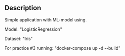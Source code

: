 ## Description

Simple application with ML-model using. 

Model: "LogisticRegression"

Dataset: "Iris"

For practice #3 running: "docker-compose up -d --build"